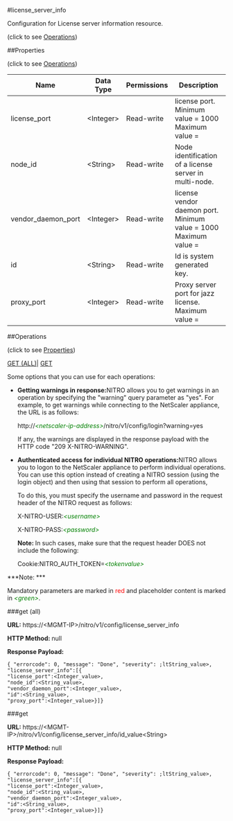 #license_server_info



Configuration for License server information resource.

<span>(click to see [Operations](#operations))</span>



##Properties 

<span>(click to see [Operations](#operations))</span>





<table><thead><tr><th>Name</th><th>Data Type</th><th>Permissions</th><th>Description</th></tr></thead><tbody><tr><td>license_port</td><td>&lt;Integer></td><td>Read-write</td><td>license port.<br>Minimum value = 1000<br>Maximum value =</td></tr><tr><td>node_id</td><td>&lt;String></td><td>Read-write</td><td>Node identification of a license server in multi-node.</td></tr><tr><td>vendor_daemon_port</td><td>&lt;Integer></td><td>Read-write</td><td>license vendor daemon port.<br>Minimum value = 1000<br>Maximum value =</td></tr><tr><td>id</td><td>&lt;String></td><td>Read-write</td><td>Id is system generated key.</td></tr><tr><td>proxy_port</td><td>&lt;Integer></td><td>Read-write</td><td>Proxy server port for jazz license.<br>Maximum value =</td></tr></tbody></table>

##Operations 

<span>(click to see [Properties](#properties))</span>





[GET (ALL)](#get-all)| [GET](#get)





Some options that you can use for each operations:

<ul><li><p><b>Getting warnings in response:</b>NITRO allows you to get warnings in an operation by specifying the "warning" query parameter as "yes". For example, to get warnings while connecting to the NetScaler appliance, the URL is as follows:</p><p>http://<span style="color:green;font-style:italic;">&lt;netscaler-ip-address&gt;</span>/nitro/v1/config/login?warning=yes</p><p>If any, the warnings are displayed in the response payload with the HTTP code "209 X-NITRO-WARNING".</p></li><li><p><b>Authenticated access for individual NITRO operations:</b>NITRO allows you to logon to the NetScaler appliance to perform individual operations. You can use this option instead of creating a NITRO session (using the login object) and then using that session to perform all operations,</p><p>To do this, you must specify the username and password in the request header of the NITRO request as follows:</p><p>X-NITRO-USER:<span style="color:green;font-style:italic;">&lt;username&gt;</span></p><p>X-NITRO-PASS:<span style="color:green;font-style:italic;">&lt;password&gt;</span></p><p><b>Note: </b>In such cases, make sure that the request header DOES not include the following:</p><p>Cookie:NITRO_AUTH_TOKEN=<span style="color:green;font-style:italic;">&lt;tokenvalue&gt;</span></p></li></ul>







***Note: *** 

Mandatory parameters are marked in <span style="color:#FF0000;">red</span> and placeholder content is marked in <span style="color:green;font-style:italic">&lt;green&gt;</span>.



###get (all)







<b>URL: </b>https://&lt;MGMT-IP&gt;/nitro/v1/config/license_server_info

<b>HTTP Method: </b>null

<b>Response Payload: </b>
```
{ "errorcode": 0, "message": "Done", "severity": ;ltString_value>, "license_server_info":[{
"license_port":<Integer_value>,
"node_id":<String_value>,
"vendor_daemon_port":<Integer_value>,
"id":<String_value>,
"proxy_port":<Integer_value>}]}
```







###get







<b>URL: </b>https://&lt;MGMT-IP&gt;/nitro/v1/config/license_server_info/id_value&lt;String&gt;

<b>HTTP Method: </b>null

<b>Response Payload: </b>
```
{ "errorcode": 0, "message": "Done", "severity": ;ltString_value>, "license_server_info":[{
"license_port":<Integer_value>,
"node_id":<String_value>,
"vendor_daemon_port":<Integer_value>,
"id":<String_value>,
"proxy_port":<Integer_value>}]}
```







